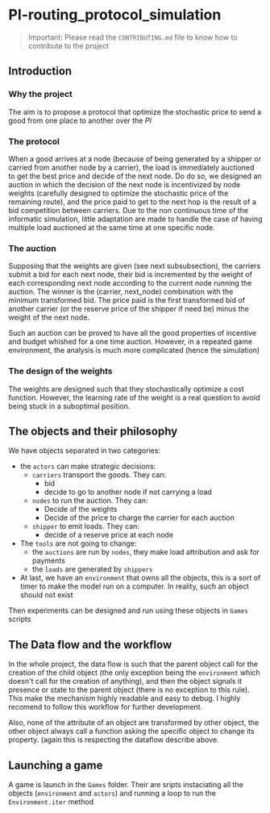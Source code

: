 # PI-routing_protocol_simulation

> Important: Please read the `CONTRIBUTING.md` file to know how to contribute to the project

## Introduction
### Why the project
The aim is to propose a protocol that optimize the stochastic price to send a good from one place to another over the _PI_

### The protocol
When a good arrives at a node (because of being generated by a shipper or carried from another node by a carrier), the load is immediately auctioned to get the best price and decide of the next node. Do do so, we designed an auction in which the decision of the next node is incentivized by node weights (carefully designed to optimize the stochastic price of the remaining route), and the price paid to get to the next hop is the result of a bid competition between carriers. Due to the non continuous time of the informatic simulation, little adaptation are made to handle the case of having multiple load auctioned at the same time at one specific node.

### The auction
Supposing that the weights are given (see next subsubsection), the carriers submit a bid for each next node, their bid is incremented by the weight of each corresponding next node according to the current node running the auction. The winner is the (carrier, next_node) combination with the minimum transformed bid. The price paid is the first transformed bid of another carrier (or the reserve price of the shipper if need be) minus the weight of the next node.

Such an auction can be proved to have all the good properties of incentive and budget whished for a one time auction. However, in a repeated game environment, the analysis is much more complicated (hence the simulation)

### The design of the weights
The weights are designed such that they stochastically optimize a cost function. However, the learning rate of the weight is a real question to avoid being stuck in a suboptimal position.

## The objects and their philosophy
We have objects separated in two categories:
* the `actors` can make strategic decisions:
  * `carriers` transport the goods. They can:
    * bid
    * decide to go to another node if not carrying a load
  * `nodes` to run the auction. They can:
    * Decide of the weights
    * Decide of the price to charge the carrier for each auction
  * `shipper` to emit loads. They can:
    * decide of a reserve price at each node
* The `tools` are not going to change:
  * the `auctions` are run by `nodes`, they make load attribution and ask for payments
  * the `loads` are generated by `shippers`
* At last, we have an `environment` that owns all the objects, this is a sort of timer to make the model run on a computer. In reality, such an object should not exist

Then experiments can be designed and run using these objects in `Games` scripts

## The Data flow and the workflow
In the whole project, the data flow is such that the parent object call for the creation of the child object (the only exception being the `environment` which doesn't call for the creation of anything), and then the object signals it presence or state to the parent object (there is no exception to this rule). This make the mechanism highly readable and easy to debug. I highly recomend to follow this workflow for further development.

Also, none of the attribute of an object are transformed by other object, the other object always call a function asking the specific object to change its property. (again this is respecting the dataflow describe above.

## Launching a game
A game is launch in the `Games` folder. Their are sripts instaciating all the objects (`environment` and `actors`) and running a loop to run the `Environment.iter` method
